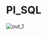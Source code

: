 # Pl_SQL

![out_1](https://github.com/AyaMedhat555/Pl_SQL/assets/63666107/291a33c2-4162-4f11-9c37-cedd1898bae1)

